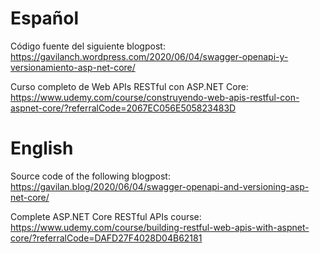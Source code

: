 # Español

Código fuente del siguiente blogpost: https://gavilanch.wordpress.com/2020/06/04/swagger-openapi-y-versionamiento-asp-net-core/

Curso completo de Web APIs RESTful con ASP.NET Core: https://www.udemy.com/course/construyendo-web-apis-restful-con-aspnet-core/?referralCode=2067EC056E505823483D

# English

Source code of the following blogpost: https://gavilan.blog/2020/06/04/swagger-openapi-and-versioning-asp-net-core/

Complete ASP.NET Core RESTful APIs course: https://www.udemy.com/course/building-restful-web-apis-with-aspnet-core/?referralCode=DAFD27F4028D04B62181
